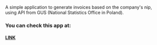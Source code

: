 A simple application to generate invoices based on the company's nip, using API from GUS (National Statistics Office in Poland).
### You can check this app at:
#### [LINK](https://invoices-generator-app.herokuapp.com/)
